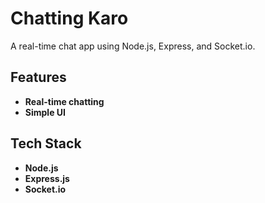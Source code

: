 # Chatting Karo

A real-time chat app using Node.js, Express, and Socket.io.

## Features

- **Real-time chatting**
- **Simple UI**

## Tech Stack

- **Node.js**
- **Express.js**
- **Socket.io**
